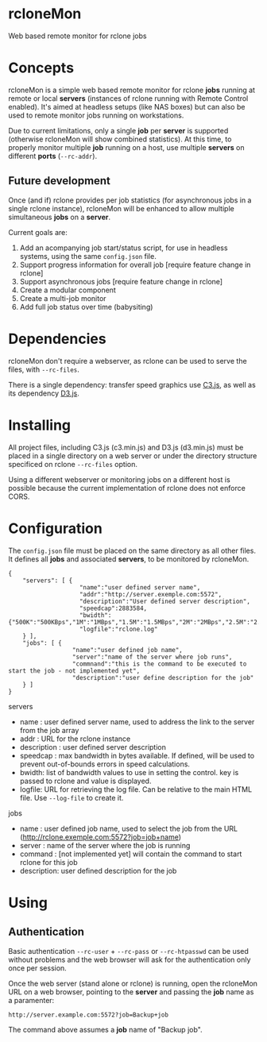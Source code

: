 # rcloneMon
Web based remote monitor for rclone jobs

# Concepts

rcloneMon is a simple web based remote monitor for rclone **jobs** running at remote or local **servers** (instances of rclone running with Remote Control enabled).
It's aimed at headless setups (like NAS boxes) but can also be used to remote monitor jobs running on workstations. 

Due to current limitations, only a single **job** per **server** is supported (otherwise rcloneMon will show combined statistics). 
At this time, to properly monitor multiple **job** running on a host, use multiple **servers** on different **ports** (`--rc-addr`).

## Future development

Once (and if) rclone provides per job statistics (for asynchronous jobs in a single rclone instance),
rcloneMon will be enhanced to allow multiple simultaneous **jobs** on a **server**.

Current goals are:

1. Add an acompanying job start/status script, for use in headless systems, using the same `config.json` file.
2. Support progress information for overall job [require feature change in rclone]
3. Support asynchronous jobs [require feature change in rclone]
4. Create a modular component
5. Create a multi-job monitor
6. Add full job status over time (babysiting)

# Dependencies

rcloneMon don't require a webserver, as rclone can be used to serve the files, with `--rc-files`. 

There is a single dependency: transfer speed graphics use [C3.js](https://c3js.org/), as well as its dependency [D3.js](https://d3js.org/).

# Installing

All project files, including C3.js (c3.min.js) and D3.js (d3.min.js) must be placed in a single directory on a web server or under the directory structure 
specificed on rclone `--rc-files` option. 

Using a different webserver or monitoring jobs on a different host is possible because the current implementation of rclone does not enforce CORS.


# Configuration

The `config.json` file must be placed on the same directory as all other files. It defines all **jobs** and associated **servers**, to be monitored by rcloneMon.

```
{
    "servers": [ {
                    "name":"user defined server name",                
                    "addr":"http://server.exemple.com:5572",
                    "description":"User defined server description",
                    "speedcap":2883584,
                    "bwidth":{"500K":"500KBps","1M":"1MBps","1.5M":"1.5MBps","2M":"2MBps","2.5M":"2.5MBps","3M":"3MBps","off":"Unlimited"},
                    "logfile":"rclone.log"
    } ],
    "jobs": [ {
                  "name":"user defined job name",
                  "server":"name of the server where job runs",
                  "commnand":"this is the command to be executed to start the job - not implemented yet",
                  "description":"user define description for the job"
    } ]
}
````
servers
* name : user defined server name, used to address the link to the server from the job array
* addr : URL for the rclone instance
* description : user defined server description
* speedcap : max bandwidth in bytes available. If defined, will be used to prevent out-of-bounds errors in speed calculations.
* bwidth: list of bandwidth values to use in setting the control. key is passed to rclone and value is displayed.
* logfile: URL for retrieving the log file. Can be relative to the main HTML file. Use `--log-file` to create it.

jobs
* name : user defined job name, used to select the job from the URL (http://rclone.exemple.com:5572?job=job+name) 
* server : name of the server where the job is running
* command : [not implemented yet] will contain the command to start rclone for this job
* description: user defined description for the job


# Using

## Authentication

Basic authentication `--rc-user` + `--rc-pass` or `--rc-htpasswd` can be used without problems and the web browser will ask for the authentication only once per session.

Once the web server (stand alone or rclone) is running, open the rcloneMon URL on a web browser, pointing to the **server** and passing the **job** name as a paramenter:

`http://server.example.com:5572?job=Backup+job`

The command above assumes a **job** name of "Backup job".




